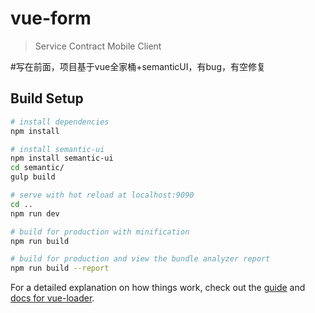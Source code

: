 # vue-form

> Service Contract Mobile Client

#写在前面，项目基于vue全家桶+semanticUI，有bug，有空修复

## Build Setup

``` bash
# install dependencies
npm install

# install semantic-ui
npm install semantic-ui
cd semantic/
gulp build

# serve with hot reload at localhost:9090
cd ..
npm run dev

# build for production with minification
npm run build

# build for production and view the bundle analyzer report
npm run build --report
```

For a detailed explanation on how things work, check out the [guide](http://vuejs-templates.github.io/webpack/) and [docs for vue-loader](http://vuejs.github.io/vue-loader).
